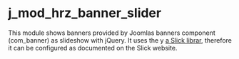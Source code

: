 # j_mod_hrz_banner_slider
This module shows banners provided by Joomlas banners component (com_banner) as slideshow with jQuery.
It uses the y [a Slick librar](https://kenwheeler.github.io/slick/), therefore it can be configured as documented on the Slick website.

